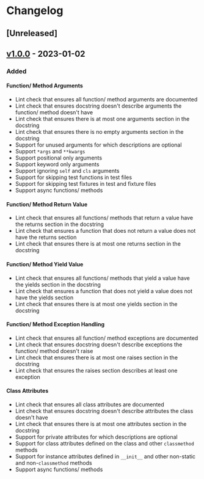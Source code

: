 # Changelog

## [Unreleased]

## [v1.0.0] - 2023-01-02

### Added

#### Function/ Method Arguments

- Lint check that ensures all function/ method arguments are documented
- Lint check that ensures docstring doesn't describe arguments the function/
  method doesn't have
- Lint check that ensures there is at most one arguments section in the
  docstring
- Lint check that ensures there is no empty arguments section in the docstring
- Support for unused arguments for which descriptions are optional
- Support `*args` and `**kwargs`
- Support positional only arguments
- Support keyword only arguments
- Support ignoring `self` and `cls` arguments
- Support for skipping test functions in test files
- Support for skipping test fixtures in test and fixture files
- Support async functions/ methods

#### Function/ Method Return Value

- Lint check that ensures all functions/ methods that return a value have the
  returns section in the docstring
- Lint check that ensures a function that does not return a value does not have
  the returns section
- Lint check that ensures there is at most one returns section in the docstring

#### Function/ Method Yield Value

- Lint check that ensures all functions/ methods that yield a value have the
  yields section in the docstring
- Lint check that ensures a function that does not yield a value does not have
  the yields section
- Lint check that ensures there is at most one yields section in the docstring

#### Function/ Method Exception Handling

- Lint check that ensures all function/ method exceptions are documented
- Lint check that ensures docstring doesn't describe exceptions the function/
  method doesn't raise
- Lint check that ensures there is at most one raises section in the docstring
- Lint check that ensures the raises section describes at least one exception

#### Class Attributes

- Lint check that ensures all class attributes are documented
- Lint check that ensures docstring doesn't describe attributes the class
  doesn't have
- Lint check that ensures there is at most one attributes section in the
  docstring
- Support for private attributes for which descriptions are optional
- Support for class attributes defined on the class and other `classmethod`
  methods
- Support for instance attributes defined in `__init__` and other non-static and
  non-`classmethod` methods
- Support async functions/ methods

[//]: # "Release links"
[v1.0.0]: https://github.com/jdkandersson/flake8-docstrings-complete/releases/v1.0.0
